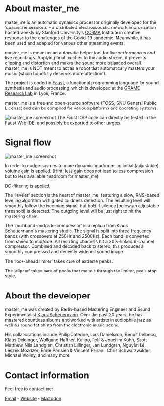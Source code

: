 # About master_me
maste_me is an automatic dynamics processor originally developed for the ‘quarantine sessions' - a distributed electroacoustic network improvisation hosted weekly by Stanford University’s [CCRMA](https://ccrma.stanford.edu/) Institute in creative response to the challenges of the Covid-19 pandemic. Meanwhile, it has been used and adapted for various other streaming events.

master_me is meant as an automatic helper tool for live performances and live recordings. Applying final touches to the audio stream, it prevents clipping and distortion and makes the sound more balanced overall. master_me is NOT meant to act as a robot that automatically masters your music (which hopefully deserves more attention!).

The project is coded in [Faust](https://faust.grame.fr/), a functional programming language for sound synthesis and audio processing, which is developed at the [GRAME Research Lab](https://www.grame.fr/recherche) in Lyon, France.

master_me is a free and open-source software (FOSS, GNU General Public License) and can be compiled for various platforms and operating systems.

![master_me screenshot](https://github.com/trummerschlunk/master_me/blob/master/master_me_gui.png)
The Faust DSP code can directly be tested in the [Faust Web IDE](https://faustide.grame.fr/?code=https://raw.githubusercontent.com/trummerschlunk/master_me/master/master_me_gui.dsp), and possibly be exported to other targets.

# Signal flow
![master_me screenshot](https://github.com/trummerschlunk/master_me/blob/master/master_me_signal_flow.png)

In order to nudge sources to more dynamic headroom, an initial (adjustable) volume gain is applied. (Hint: less gain does not lead to less compression but to less available headroom for master_me)

DC-filtering is applied.

The ‘leveler’ section is the heart of master_me, featuring a slow, RMS-based leveling algorithm with gated loudness detection. The resulting level will smoothly follow the incoming signal, but hold if silence (below an adjustable threshold) is detected. The outgoing level will be just right to hit the mastering chain.

The ‘multiband-mid/side-compressor’ is a replica from Klaus Scheuermann's mastering studio. The signal is split into three frequency bands (with crossovers at 250Hz and 2500Hz). Each band is converted from stereo to mid/side. All resulting channels hit a 30%-linked 6-channel compressor. Combined and decoded back to stereo, this produces a smoothly compressed and decently widened sound image.

The ‘look-ahead limiter’ takes care of extreme peaks.

The ‘clipper’ takes care of peaks that make it through the limiter, peak-stop style.

# About the developer
master_me was created by Berlin-based Mastering Engineer and Sound Experimentalist [Klaus Scheuermann](https://4ohm.de). Over the past 20 years, he has mastered countless albums and worked with artists in audiophile jazz as well as sound fetishists from the electronic music scene.

His collaborations include Philip Caterine, Lars Danielsson, Benoît Delbecq, Klaus Doldinger, Wolfgang Haffner, Kalipo, Rolf & Joachim Kühn, Scott Matthew, Nils Landgren, Christian Lillinger, Jan Lundgren, Nguyên Lê, Leszek Mozdzer,  Emile Parisien & Vincent Peirani, Chris Schwarzwälder,  Michael Wollny, and many more.

# Contact information
Feel free to contact me:

[Email](mailto:info@4ohm.de) - [Website](https://4ohm.de) - [Mastodon](https://chaos.social/@trummerschlunk)

